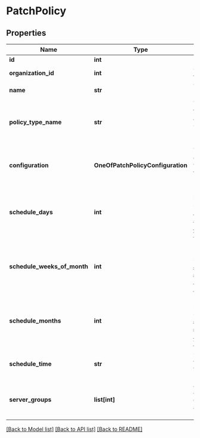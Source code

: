 # PatchPolicy

## Properties
Name | Type | Description | Notes
------------ | ------------- | ------------- | -------------
**id** | **int** | Policy ID | [optional] 
**organization_id** | **int** | Organization ID for the specified policy | 
**name** | **str** | The name of the policy | 
**policy_type_name** | **str** | The name of the type of policy you are creating. Optional when updating an existing policy. | 
**configuration** | **OneOfPatchPolicyConfiguration** | The policy configuration. This varies depending on the type of policy being used. | 
**schedule_days** | **int** | Decimal value of binary day schedule. See [Policy and Device Filters, and Scheduling - Example Days per Week](/developer-portal/policy_filters_schedule/#example-days-per-week). | 
**schedule_weeks_of_month** | **int** | Decimal value of binary week schedule. See [Policy and Device Filters, and Scheduling - Example Weeks per Month](/developer-portal/policy_filters_schedule/#example-weeks-per-month). | [optional] 
**schedule_months** | **int** | Decimal value of binary month schedule. See [Policy and Device Filters, and Scheduling - Example Months per Year](/developer-portal/policy_filters_schedule/#example-months-per-year). | [optional] 
**schedule_time** | **str** | Scheduled time for automatic policy execution. Format: &#x60;\&quot;hh:mm\&quot;&#x60; | 
**server_groups** | **list[int]** | An array containing a list of the server group IDs to be affected by the policy. | 

[[Back to Model list]](../README.md#documentation-for-models) [[Back to API list]](../README.md#documentation-for-api-endpoints) [[Back to README]](../README.md)

